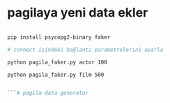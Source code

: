 # pagilaya yeni data ekler

```bash

pip install psycopg2-binary faker

# connect içindeki bağlantı parametrelerini ayarla

python pagila_faker.py actor 100

python pagila_faker.py film 500


```# pagila-data-generator
